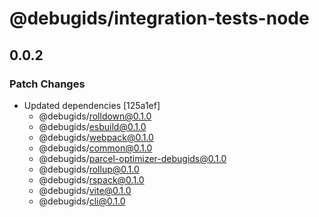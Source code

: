 # @debugids/integration-tests-node

## 0.0.2

### Patch Changes

- Updated dependencies [125a1ef]
  - @debugids/rolldown@0.1.0
  - @debugids/esbuild@0.1.0
  - @debugids/webpack@0.1.0
  - @debugids/common@0.1.0
  - @debugids/parcel-optimizer-debugids@0.1.0
  - @debugids/rollup@0.1.0
  - @debugids/rspack@0.1.0
  - @debugids/vite@0.1.0
  - @debugids/cli@0.1.0

